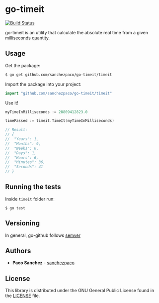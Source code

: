 # go-timeit

[![Build Status](https://travis-ci.org/sanchezpaco/go-timeit.svg?branch=master)](https://travis-ci.org/sanchezpaco/go-timeit)

go-timeit is an utility that calculate the absolute real time from a given milliseconds quantity.

## Usage

Get the package:

```bash
$ go get github.com/sanchezpaco/go-timeit/timeit
```

Import the package into your project:

```go
import "github.com/sanchezpaco/go-timeit/timeit"
```

Use it!

```go
myTimeInMilliseconds := 28809412823.0

timePassed := timeit.TimeIt(myTimeInMilliseconds)

// Result:
// {
//  "Years": 1,
//  "Months": 9,
//  "Weeks": 0,
//  "Days": 1,
//  "Hours": 6,
//  "Minutes": 36,
//  "Seconds": 41
// }
```

## Running the tests

Inside `timeit` folder run:

```
$ go test
```

## Versioning ##

In general, go-github follows [semver](https://semver.org/)

## Authors

* **Paco Sanchez** - [sanchezpaco](https://github.com/sanchezpaco)

## License

This library is distributed under the GNU General Public License found in the [LICENSE](./LICENSE) file.
